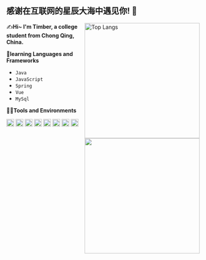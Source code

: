 ## 感谢在互联网的星辰大海中遇见你! :wave: 
<img align="right" width="300px" alt="Top Langs" src="https://github-readme-stats.vercel.app/api/top-langs/?username=TimberKito&layout=compact" />

✍**Hi~ I'm Timber, a college student from Chong Qing, China.**

🌱**learning Languages and Frameworks**
- <code>Java</code>
- <code>JavaScript</code>
- <code>Spring</code>
- <code>Vue</code>
- <code>MySql</code>
<img align="right" width="300px" src="https://github-readme-stats.vercel.app/api?username=TimberKito&show_icons=true&hide_title=true" />

👨‍💻**Tools and Environments**

<code><img height="20" src="https://timber.oss-accelerate.aliyuncs.com/img/vscode_logo-1.png" alt="VSCode" title="VSCode"></code>
<code><img height="20" src="https://timber.oss-accelerate.aliyuncs.com/img/123.png" alt="IDEA" title="IDEA"></code>
<code><img height="20" src="https://timber.oss-accelerate.aliyuncs.com/img/py.png" alt="PyCharm" title="PyCharm"></code>
<code><img height="20" src="https://timber.oss-accelerate.aliyuncs.com/img/R-C%20(1).png" alt="Markdown" title="MarkDown"></code>
<code><img height="20" src="https://timber.oss-accelerate.aliyuncs.com/img/1646560598351.png" alt="SublimeText" title="SublimeText"></code>
<code><img height="20" src="https://timber.oss-accelerate.aliyuncs.com/img/redis.png" alt="Redis" title="Redis"></code>
<code><img height="20" src="https://timber.oss-accelerate.aliyuncs.com/img/1646561144242.png" alt="Linux" title="Linux"></code>
<code><img height="20" src="https://timber.oss-accelerate.aliyuncs.com/img/Windows_logo.png" alt="Windows" title="Windows"></code>
